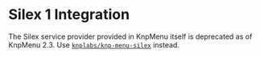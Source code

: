 # Silex 1 Integration

The Silex service provider provided in KnpMenu itself is deprecated as of KnpMenu 2.3.
Use [`knplabs/knp-menu-silex`](https://packagist.org/packages/knplabs/knp-menu-silex) instead.
